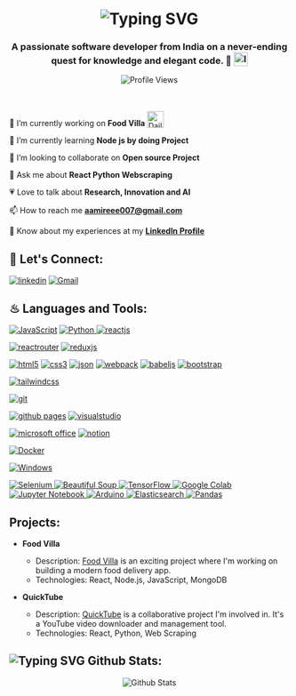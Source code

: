 <h1 align='center'>
<img src="https://readme-typing-svg.demolab.com?font=Fira+Code&weight=600&size=28&duration=4000&pause=1000&color=000000&center=true&vCenter=true&random=false&width=700&lines=%E2%9C%A8+Hey%2C+I'm+Aamir.+You+are+welcome!+%F0%9F%8E%86" alt="Typing SVG" />
</h1>

<h3 align='center'>
 A passionate software developer from India on a never-ending quest for knowledge and elegant code. 🚀 <img style="vertical-align: sub" src="https://static.vecteezy.com/system/resources/previews/011/571/519/original/circle-flag-of-india-free-png.png" alt="India Flag" width="25" />
</h3>

<div align='center'>
  <img src="https://komarev.com/ghpvc/?username=enam007&style=flat-square&color=blue" alt="Profile Views" />
</div>
<br/>
<!--<img src="./HeaderImage.png" alt="Front End Developer Banner" />-->
<br/>

🔭 I’m currently working on **Food Villa** <img style="vertical-align: bottom" src="https://media.giphy.com/media/WUlplcMpOCEmTGBtBW/giphy.gif" alt="Daily Coding" width="30" />

🏫 I’m currently learning **Node js by doing Project**

🔎 I’m looking to collaborate on **Open source Project**

<!--💻 All of my projects are available at **[My Portfolio](https://chetannada.netlify.app/)**-->

<!--🌍 My Open Source Online Profile at **[BioDrop](https://www.biodrop.io/chetannada)**-->

💬 Ask me about **React Python Webscraping**

💗 Love to talk about **Research, Innovation and AI**

<!--## 💪 Passionate about Competitive Coding-->

<!--- Solved 300+ DSA Problems at **[LeetCode](https://leetcode.com/chetannada/)**-->
<!--- 5 🌟 in Problem solving at **[HackerRank](https://www.hackerrank.com/chetannada)**-->

<!--## 🏆 Achievement-->

<!--- 1.3k+ Stars 🌟🌟🌟🌟🌟 & 650+ Forks in **[Namaste-React](https://github.com/chetannada/Namaste-React)** Github Repository was **[Trending on Github Feb-2023](https://drive.google.com/file/d/1JsBAa-DXeGIvJ_xIaYjjZ5uc3z4XV8Tz/view)**-->
<!--- Dev Ranking (Purple Belt) at **[CodeGrepper](https://www.grepper.com/profile/chetan-nada)**-->
<!--- 85K+ Subscribers on Educational **[Youtube Channel](https://www.youtube.com/@ClickHow/about)**-->

📫 How to reach me **aamireee007@gmail.com**

📄 Know about my experiences at my **[LinkedIn Profile](https://www.linkedin.com/in/md-aamir-enam-0752b41a5)**

## 🔰 Let's Connect:

[![linkedin](https://img.shields.io/badge/LinkedIn-0077B5?style=for-the-badge&logo=linkedin&logoColor=white)](https://www.linkedin.com/in/md-aamir-enam-0752b41a5)
[![Gmail](https://img.shields.io/badge/Gmail-D14836?style=for-the-badge&logo=gmail&logoColor=white)](mailto:aamireee007@gmail.com)
<!--[![twitter](https://img.shields.io/badge/Twitter-1DA1F2?style=for-the-badge&logo=twitter&logoColor=white)](https://twitter.com/chetannada)-->
<!--[![discord](https://img.shields.io/badge/Discord-5865F2?style=for-the-badge&logo=discord&logoColor=white)](https://discordapp.com/users/916005177838956555)-->

<!--## ‍🎃 Coding Profile:-->

<!--[![leetcode](https://img.shields.io/badge/-LeetCode-FFA116?style=for-the-badge&logo=LeetCode&logoColor=black)](https://www.leetcode.com/chetannada)-->
<!--[![hackerrank](https://img.shields.io/badge/-Hackerrank-2EC866?style=for-the-badge&logo=HackerRank&logoColor=white)](https://www.hackerrank.com/chetannada)-->

## ♨ Languages and Tools:

[![JavaScript](https://img.shields.io/badge/JavaScript-323330?style=for-the-badge&logo=javascript&logoColor=F7DF1E)](https://developer.mozilla.org/en-US/docs/Web/JavaScript)
<a href="https://www.python.org" target="_blank" rel="noreferrer">
    <img src="https://img.shields.io/badge/Python-3776AB?style=for-the-badge&logo=python&logoColor=white" alt="Python" />
  </a>
[![reactjs](https://img.shields.io/badge/React-20232A?style=for-the-badge&logo=react&logoColor=61DAFB)](https://reactjs.org/)
<!--![React Native](https://img.shields.io/badge/react_native-%2320232a.svg?style=for-the-badge&logo=react&logoColor=%2361DAFB)-->
[![reactrouter](https://img.shields.io/badge/React_Router-CA4245?style=for-the-badge&logo=react-router&logoColor=white)](https://reactrouter.com/en/main)
[![reduxjs](https://img.shields.io/badge/Redux-593D88?style=for-the-badge&logo=redux&logoColor=white)](https://redux.js.org)
<!--[![jquery](https://img.shields.io/badge/jQuery-0769AD?style=for-the-badge&logo=jquery&logoColor=white)](https://jquery.com/)-->
<!--[![nodejs](https://img.shields.io/badge/Node.js-339933?style=for-the-badge&logo=nodedotjs&logoColor=white)](https://nodejs.org)-->
[![html5](https://img.shields.io/badge/HTML5-E34F26?style=for-the-badge&logo=html5&logoColor=white)](https://www.w3.org/html/)
[![css3](https://img.shields.io/badge/CSS3-1572B6?style=for-the-badge&logo=css3&logoColor=white)](https://www.w3schools.com/css/)
[![json](https://img.shields.io/badge/json-5E5C5C?style=for-the-badge&logo=json&logoColor=white)](https://www.json.org/)
[![webpack](https://img.shields.io/badge/Webpack-8DD6F9?style=for-the-badge&logo=Webpack&logoColor=white)](https://webpack.js.org)
[![babeljs](https://img.shields.io/badge/Babel-F9DC3E?style=for-the-badge&logo=babel&logoColor=white)](https://babeljs.io/)
[![bootstrap](https://img.shields.io/badge/Bootstrap-563D7C?style=for-the-badge&logo=bootstrap&logoColor=white)](https://getbootstrap.com)
<!--[![sass](https://img.shields.io/badge/Sass-CC6699?style=for-the-badge&logo=sass&logoColor=white)](https://sass-lang.com)-->
[![tailwindcss](https://img.shields.io/badge/Tailwind_CSS-38B2AC?style=for-the-badge&logo=tailwind-css&logoColor=white)](https://tailwindcss.com/)
<!--[![material ui](https://img.shields.io/badge/Material%20UI-007FFF?style=for-the-badge&logo=mui&logoColor=white)](https://mui.com/)-->
[![git](https://img.shields.io/badge/GIT-E44C30?style=for-the-badge&logo=git&logoColor=white)](https://git-scm.com/)
<!--[![canva](https://img.shields.io/badge/Canva-%2300C4CC.svg?&style=for-the-badge&logo=Canva&logoColor=white)](https://www.canva.com/)-->
<!--[![netlify](https://img.shields.io/badge/Netlify-00C7B7?style=for-the-badge&logo=netlify&logoColor=white)](https://www.netlify.com/)-->
<!--[![heroku](https://img.shields.io/badge/Heroku-430098?style=for-the-badge&logo=heroku&logoColor=white)](https://www.heroku.com/)-->
<!--[![Vercel](https://img.shields.io/badge/Vercel-000000?style=for-the-badge&logo=vercel&logoColor=white)](https://vercel.com/)-->
[![github pages](https://img.shields.io/badge/GitHub%20Pages-222222?style=for-the-badge&logo=GitHub%20Pages&logoColor=white)](https://pages.github.com/)
[![visualstudio](https://img.shields.io/badge/VSCode-0078D4?style=for-the-badge&logo=visual%20studio%20code&logoColor=white)](https://code.visualstudio.com/)
<!--[![adobe photoshop](https://img.shields.io/badge/Adobe%20Photoshop-31A8FF?style=for-the-badge&logo=Adobe%20Photoshop&logoColor=black)](https://www.adobe.com/in/products/photoshop.html)-->
[![microsoft office](https://img.shields.io/badge/Microsoft_Office-D83B01?style=for-the-badge&logo=microsoft-office&logoColor=white)](https://www.office.com/)
[![notion](https://img.shields.io/badge/Notion-000000?style=for-the-badge&logo=notion&logoColor=white)](https://www.notion.so/)
<!--[![Jira](https://img.shields.io/badge/jira-%230A0FFF.svg?style=for-the-badge&logo=jira&logoColor=white)](https://www.atlassian.com/software/jira)-->
<!--[![Figma](https://img.shields.io/badge/figma-%23F24E1E.svg?style=for-the-badge&logo=figma&logoColor=white)](https://www.figma.com/)-->
[![Docker](https://img.shields.io/badge/Docker-2CA5E0?style=for-the-badge&logo=docker&logoColor=white)](https://www.docker.com/)
<!--[![ChartJs](https://img.shields.io/badge/Chart.js-FF6384?style=for-the-badge&logo=chartdotjs&logoColor=white)](https://www.chartjs.org/)-->
[![Windows](https://img.shields.io/badge/Windows-0078D6?style=for-the-badge&logo=windows&logoColor=white)](https://www.microsoft.com/)
<!--[![Bitbucket](https://img.shields.io/badge/Bitbucket-0747a6?style=for-the-badge&logo=bitbucket&logoColor=white)](https://bitbucket.org/)-->

  <a href="https://www.selenium.dev" target="_blank" rel="noreferrer">
    <img src="https://img.shields.io/badge/Selenium-43B02A?style=for-the-badge&logo=selenium&logoColor=white" alt="Selenium" />
  </a>
  <a href="https://www.crummy.com/software/BeautifulSoup/" target="_blank" rel="noreferrer">
    <img src="https://img.shields.io/badge/Beautiful%20Soup-563D7C?style=for-the-badge&logo=beautifulsoup&logoColor=white" alt="Beautiful Soup" />
  </a>
  <a href="https://www.tensorflow.org" target="_blank" rel="noreferrer">
    <img src="https://img.shields.io/badge/TensorFlow-FF6F00?style=for-the-badge&logo=tensorflow&logoColor=white" alt="TensorFlow" />
  </a>
  <a href="https://colab.research.google.com/" target="_blank" rel="noreferrer">
    <img src="https://img.shields.io/badge/Google%20Colab-F9AB00?style=for-the-badge&logo=googlecolab&logoColor=white" alt="Google Colab" />
  </a>
  <a href="https://jupyter.org/" target="_blank" rel="noreferrer">
    <img src="https://img.shields.io/badge/Jupyter%20Notebook-F37626?style=for-the-badge&logo=jupyter&logoColor=white" alt="Jupyter Notebook" />
  </a>
  <a href="https://www.arduino.cc/" target="_blank" rel="noreferrer">
    <img src="https://img.shields.io/badge/Arduino-00979D?style=for-the-badge&logo=arduino&logoColor=white" alt="Arduino" />
  </a>
  <a href="https://www.elastic.co" target="_blank" rel="noreferrer">
    <img src="https://img.shields.io/badge/Elasticsearch-005571?style=for-the-badge&logo=elasticsearch&logoColor=white" alt="Elasticsearch" />
  </a>
  <a href="https://pandas.pydata.org/" target="_blank" rel="noreferrer">
    <img src="https://img.shields.io/badge/Pandas-150458?style=for-the-badge&logo=pandas&logoColor=white" alt="Pandas" />
  </a>

  ## Projects:

- **Food Villa**
  - Description: [Food Villa](https://github.com/enam007/FoodVilla) is an exciting project where I'm working on building a modern food delivery app.
  - Technologies: React, Node.js, JavaScript, MongoDB

- **QuickTube**
  - Description: [QuickTube](https://github.com/enam007/QuickTube) is a collaborative project I'm involved in. It's a YouTube video downloader and management tool.
  - Technologies: React, Python, Web Scraping

<!--## 🏆 Trophies:-->

<!--<a href="https://github.com/ryo-ma/github-profile-trophy"></a>-->
<!--<img width="98%" alt="Trophy" src="https://github-profile-trophy.vercel.app/?username=chetannada&row=4&theme=onedark&no-frame=true" />-->

<!--## <img style="vertical-align: sub" src="https://readme-typing-svg.demolab.com?font=Fira+Code&duration=1000&pause=50&center=true&vCenter=true&random=false&width=30&height=22&lines=%F0%9F%92%96" alt="Typing SVG" /> Popular Repository:-->

<!--<div align="center"><a href="https://github.com/chetannada/Namaste-React">-->
<!--  <img align="center" src="https://github-readme-stats.vercel.app/api/pin/?username=chetannada&repo=Namaste-React&cache_seconds=86400&theme=radical" alt="Namaste React Repository" />-->
<!--</a></div>-->

## <img src="https://readme-typing-svg.demolab.com?font=Fira+Code&duration=1000&pause=50&center=true&vCenter=true&random=false&width=30&height=24&lines=%F0%9F%92%AB" alt="Typing SVG" /> Github Stats:

<div align="center"><img src="https://github-readme-stats-mu-dusky.vercel.app/api?username=enam007&show_icons=true&theme=radical&count_private=true&include_all_commits=true"&custom_title="My Stats" align = "center" alt="Github Stats" /></div>
